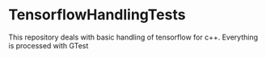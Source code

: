 # TensorflowHandlingTests
This repository deals with basic handling of tensorflow for c++. Everything is processed with GTest
